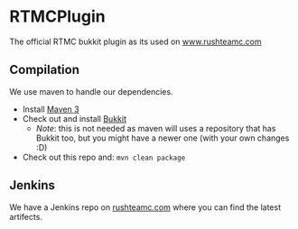 RTMCPlugin
==========

The official RTMC bukkit plugin as its used on www.rushteamc.com

Compilation
-----------

We use maven to handle our dependencies.

* Install [Maven 3](http://maven.apache.org/download.html)
* Check out and install [Bukkit](http://github.com/Bukkit/Bukkit)
    * *Note*: this is not needed as maven will uses a repository that has Bukkit too, but you might have a newer one (with your own changes :D)
* Check out this repo and: `mvn clean package`

Jenkins
-------

We have a Jenkins repo on [rushteamc.com](http://rushteamc.com:8080/job/RTMCPlugin/) where you can find the latest artifects.
